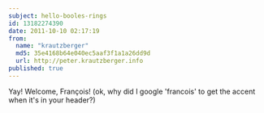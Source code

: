 ```yaml
---
subject: hello-booles-rings
id: 13182274390
date: 2011-10-10 02:17:19
from:
  name: "krautzberger"
  md5: 35e4168b64e040ec5aaf3f1a1a26dd9d
  url: http://peter.krautzberger.info
published: true
---
```

Yay! Welcome, François! (ok, why did I google 'francois' to get the accent when it's in your header?)
